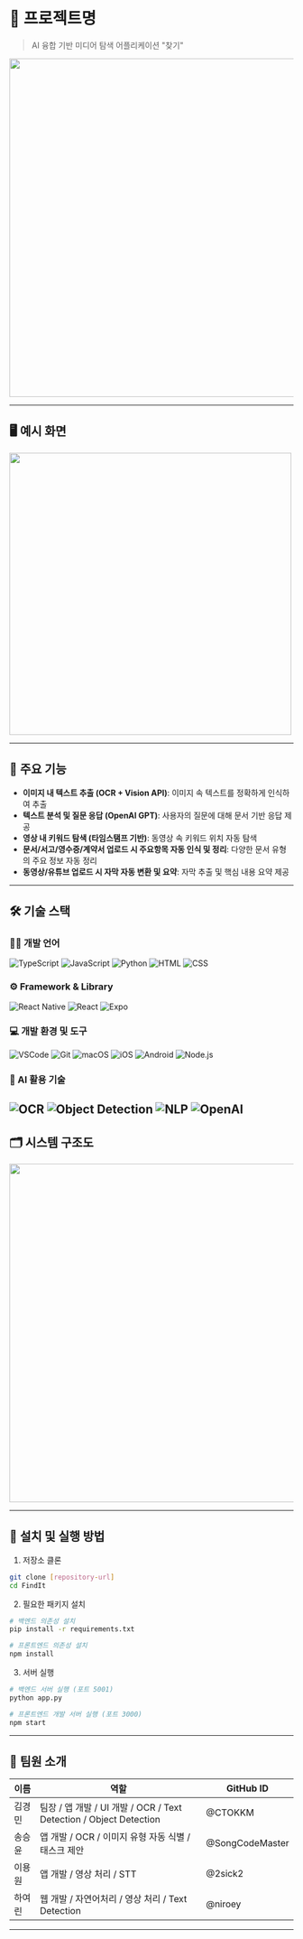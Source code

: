 # 📌 프로젝트명

> AI 융합 기반 미디어 탐색 어플리케이션 "찾기"
<img src="https://github.com/user-attachments/assets/d981a43d-4810-48fd-bb65-158f642e7e71" width="600"/>

---

## 🖥️ 예시 화면

<img src="https://github.com/user-attachments/assets/af5ff0b6-391c-4999-8e8c-a5f0d1d56db2" width="500"/>

---

## 🧩 주요 기능

- **이미지 내 텍스트 추출 (OCR + Vision API)**: 이미지 속 텍스트를 정확하게 인식하여 추출
- **텍스트 분석 및 질문 응답 (OpenAI GPT)**: 사용자의 질문에 대해 문서 기반 응답 제공
- **영상 내 키워드 탐색 (타임스탬프 기반)**: 동영상 속 키워드 위치 자동 탐색
- **문서/서고/영수증/계약서 업로드 시 주요항목 자동 인식 및 정리**: 다양한 문서 유형의 주요 정보 자동 정리
- **동영상/유튜브 업로드 시 자막 자동 변환 및 요약**: 자막 추출 및 핵심 내용 요약 제공

---
## 🛠️ 기술 스택

### 🧑‍💻 개발 언어
![TypeScript](https://img.shields.io/badge/TypeScript-3178C6?style=for-the-badge&logo=typescript&logoColor=white)
![JavaScript](https://img.shields.io/badge/JavaScript-F7DF1E?style=for-the-badge&logo=javascript&logoColor=black)
![Python](https://img.shields.io/badge/Python-3776AB?style=for-the-badge&logo=python&logoColor=white)
![HTML](https://img.shields.io/badge/HTML5-E34F26?style=for-the-badge&logo=html5&logoColor=white)
![CSS](https://img.shields.io/badge/CSS3-1572B6?style=for-the-badge&logo=css3&logoColor=white)

### ⚙️ Framework & Library
![React Native](https://img.shields.io/badge/React_Native-20232A?style=for-the-badge&logo=react&logoColor=61DAFB)
![React](https://img.shields.io/badge/React-61DAFB?style=for-the-badge&logo=react&logoColor=black)
![Expo](https://img.shields.io/badge/Expo-000020?style=for-the-badge&logo=expo&logoColor=white)

### 💻 개발 환경 및 도구
![VSCode](https://img.shields.io/badge/VS_Code-007ACC?style=for-the-badge&logo=visual-studio-code&logoColor=white)
![Git](https://img.shields.io/badge/Git-F05032?style=for-the-badge&logo=git&logoColor=white)
![macOS](https://img.shields.io/badge/macOS-000000?style=for-the-badge&logo=apple&logoColor=white)
![iOS](https://img.shields.io/badge/iOS-000000?style=for-the-badge&logo=apple&logoColor=white)
![Android](https://img.shields.io/badge/Android-3DDC84?style=for-the-badge&logo=android&logoColor=white)
![Node.js](https://img.shields.io/badge/Node.js-339933?style=for-the-badge&logo=node.js&logoColor=white)

### 🧠 AI 활용 기술
![OCR](https://img.shields.io/badge/OCR-4285F4?style=for-the-badge&logo=google&logoColor=white)
![Object Detection](https://img.shields.io/badge/Object_Detection-FF6F00?style=for-the-badge&logo=tensorflow&logoColor=white)
![NLP](https://img.shields.io/badge/NLP-6200EE?style=for-the-badge&logo=googletranslate&logoColor=white)
![OpenAI](https://img.shields.io/badge/OpenAI-412991?style=for-the-badge&logo=openai&logoColor=white)
---

## 🗂️ 시스템 구조도

<img src="https://github.com/user-attachments/assets/c95f539f-7095-4153-8d0f-47657668dcc4" width ="600"/>

---

## 🚀 설치 및 실행 방법

1. 저장소 클론
```bash
git clone [repository-url]
cd FindIt
```

2. 필요한 패키지 설치
```bash
# 백엔드 의존성 설치
pip install -r requirements.txt

# 프론트엔드 의존성 설치
npm install
```

3. 서버 실행
```bash
# 백엔드 서버 실행 (포트 5001)
python app.py

# 프론트엔드 개발 서버 실행 (포트 3000)
npm start
```

---

## 👥 팀원 소개

| 이름   | 역할             | GitHub ID       |
|--------|------------------|-----------------|
| 김경민 | 팀장 / 앱 개발 / UI 개발 / OCR / Text Detection / Object Detection | @CTOKKM    |
| 송승윤 | 앱 개발 / OCR / 이미지 유형 자동 식별 / 태스크 제안 | @SongCodeMaster    |
| 이용원 | 앱 개발 / 영상 처리 / STT | @2sick2    |
| 하여린 | 웹 개발 / 자연어처리 / 영상 처리 / Text Detection | @niroey    |

---
